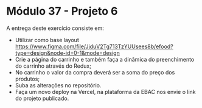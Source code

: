 # Módulo 37 - Projeto 6

A entrega deste exercício consiste em:

- Utilizar como base layout https://www.figma.com/file/JjduV2Tg713TzYUUsees8b/efood?type=design&node-id=0-1&mode=design
- Crie a página do carrinho e também faça a dinâmica do preenchimento do carrinho através do Redux;
- No carrinho o valor da compra deverá ser a soma do preço dos produtos;
- Suba as alterações no repositório.
- Faça um novo deploy na Vercel, na plataforma da EBAC nos envie o link do projeto publicado.
